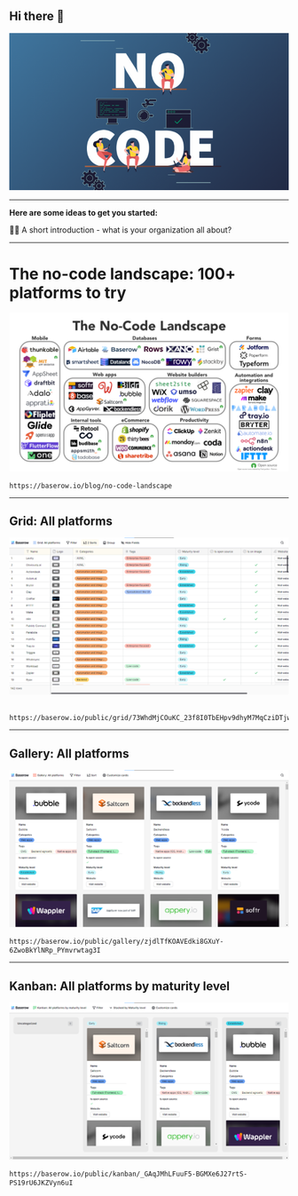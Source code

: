 ## Hi there 👋

![alt text](What-is-No-code-Developmet-1200x675-731x411.png)

---

**Here are some ideas to get you started:**

🙋‍♀️ A short introduction - what is your organization all about?

---

# The no-code landscape: 100+ platforms to try

![alt text](image.png)

```
https://baserow.io/blog/no-code-landscape

```

---

## Grid: All platforms

![alt text](./image-1.png)

```

https://baserow.io/public/grid/73WhdMjCOuKC_23f8I0TbEHpv9dhyM7MqCziDTjwBz8
```

---

## Gallery: All platforms

![alt text](./image-2.png)

```
https://baserow.io/public/gallery/zjdlTfKOAVEdki8GXuY-6ZwoBkYlNRp_PYmvrwtag3I

```

---

## Kanban: All platforms by maturity level

![alt text](./image-3.png)

```
https://baserow.io/public/kanban/_GAqJMhLFuuF5-BGMXe6J27rtS-PS19rU6JKZVyn6uI

```
